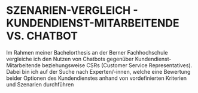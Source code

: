 # SZENARIEN-VERGLEICH - KUNDENDIENST-MITARBEITENDE VS. CHATBOT

Im Rahmen meiner Bachelorthesis an der Berner Fachhochschule vergleiche ich den Nutzen von Chatbots gegenüber Kundendienst-Mitarbeitende beziehungsweise CSRs (Customer Service Representatives). Dabei bin ich auf der Suche nach Experten/-innen, welche eine Bewertung beider Optionen des Kundendienstes anhand von vordefinierten Kriterien und Szenarien durchführen
